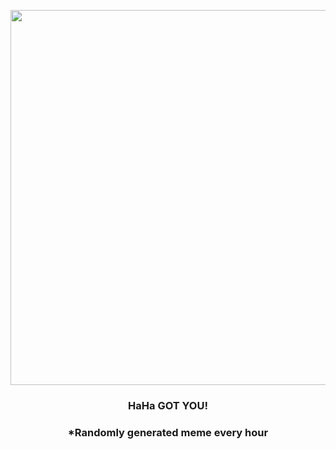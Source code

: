 <p align="center">
        <img src="https://i.redd.it/rhdft3idrtv81.png" width="600" height="600">
        </p>
        <h3 align="center">HaHa GOT YOU!</h3>
        <h3 align="center">*Randomly generated meme every hour</h3>
    